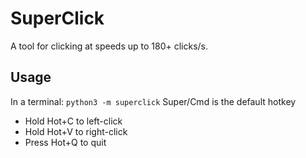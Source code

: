 # SuperClick
A tool for clicking at speeds up to 180+ clicks/s.
## Usage
In a terminal:
```python3 -m superclick```
Super/Cmd is the default hotkey
- Hold Hot+C to left-click
- Hold Hot+V to right-click
- Press Hot+Q to quit
